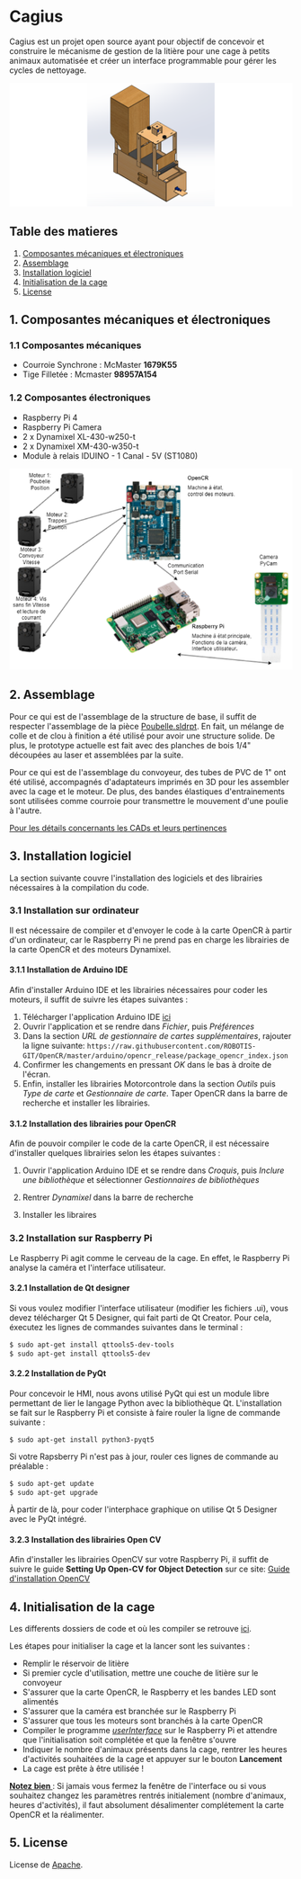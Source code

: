 # Cagius

Cagius est un projet open source ayant pour objectif de concevoir et construire le mécanisme de gestion de la litière pour une cage à petits animaux automatisée et créer un interface programmable pour gérer les cycles de nettoyage.

<img src="Documentation/Images/cageSW.png">

## Table des matieres

1. [Composantes mécaniques et électroniques](#1-composantes-mécaniques-et-électroniques)
2. [Assemblage](#2-assemblage)
3. [Installation logiciel](#3-installation-logiciel)
4. [Initialisation de la cage](#4-initialisation-de-la-cage)
5. [License](#5-license)

## 1. Composantes mécaniques et électroniques

### 1.1 Composantes mécaniques

- Courroie Synchrone : McMaster **1679K55** 
- Tige Filletée : Mcmaster **98957A154**

### 1.2 Composantes électroniques

- Raspberry Pi 4
- Raspberry Pi Camera
- 2 x Dynamixel XL-430-w250-t
- 2 x Dynamixel XM-430-w350-t
- Module à relais IDUINO - 1 Canal - 5V (ST1080)

<img src="Documentation/Images/electronique.png">

## 2. Assemblage

Pour ce qui est de l'assemblage de la structure de base, il suffit de respecter l'assemblage de la pièce [Poubelle.sldrpt](https://github.com/Cagius-UdeS/Cagius/blob/main/CADs/Poubelle.SLDPRT). En fait, un mélange de colle et de clou à finition a été utilisé pour avoir une structure solide. De plus, le prototype actuelle est fait avec des planches de bois 1/4" découpées au laser et assemblées par la suite.

Pour ce qui est de l'assemblage du convoyeur, des tubes de PVC de 1" ont été utilisé, accompagnés d'adaptateurs imprimés en 3D pour les assembler avec la cage et le moteur. De plus, des bandes élastiques d'entrainements sont utilisées comme courroie pour transmettre le mouvement d'une poulie à l'autre.

[Pour les détails concernants les CADs et leurs pertinences](https://github.com/Cagius-UdeS/Cagius/blob/main/Documentation/Hierarchie_pieces.md)

## 3. Installation logiciel

La section suivante couvre l'installation des logiciels et des librairies nécessaires à la compilation du code.

### 3.1 Installation sur ordinateur

Il est nécessaire de compiler et d'envoyer le code à la carte OpenCR à partir d'un ordinateur, car le Raspberry Pi ne prend pas en charge les librairies de la carte OpenCR et des moteurs Dynamixel.

#### 3.1.1 Installation de Arduino IDE

Afin d'installer Arduino IDE et les librairies nécessaires pour coder les moteurs, il suffit de suivre les étapes suivantes :

1. Télécharger l'application Arduino IDE [ici](https://www.arduino.cc/en/software)
2. Ouvrir l'application et se rendre dans *Fichier*, puis *Préférences*
3. Dans la section *URL de gestionnaire de cartes supplémentaires*, rajouter la ligne suivante:
	`https://raw.githubusercontent.com/ROBOTIS-GIT/OpenCR/master/arduino/opencr_release/package_opencr_index.json`
4. Confirmer les changements en pressant *OK* dans le bas à droite de l'écran.
5. Enfin, installer les librairies Motorcontrole dans la section *Outils* puis *Type de carte* et *Gestionnaire de carte*. Taper OpenCR dans la barre de recherche et installer les librairies.

#### 3.1.2 Installation des librairies pour OpenCR

Afin de pouvoir compiler le code de la carte OpenCR, il est nécessaire d'installer quelques librairies selon les étapes suivantes :

1. Ouvrir l'application Arduino IDE et se rendre dans *Croquis*, puis *Inclure une bibliothèque* et sélectionner *Gestionnaires de bibliothèques*

2. Rentrer *Dynamixel* dans la barre de recherche

3. Installer les libraires

### 3.2 Installation sur Raspberry Pi

Le Raspberry Pi agit comme le cerveau de la cage. En effet, le Raspberry Pi analyse la caméra et l'interface utilisateur.

#### 3.2.1 Installation de Qt designer

Si vous voulez modifier l'interface utilisateur (modifier les fichiers .ui), vous devez télécharger Qt 5 Designer, qui fait parti de Qt Creator. Pour cela, éxecutez les lignes de commandes suivantes dans le terminal :

  ```
  $ sudo apt-get install qttools5-dev-tools
  $ sudo apt-get install qttools5-dev
  ```

#### 3.2.2 Installation de PyQt

Pour concevoir le HMI, nous avons utilisé PyQt qui est un module libre permettant de lier le langage Python avec la bibliothèque Qt. 
L'installation se fait sur le Raspberry Pi et consiste à faire rouler la ligne de commande suivante :

	$ sudo apt-get install python3-pyqt5

Si votre Rapsberry Pi n'est pas à jour, rouler ces lignes de commande au préalable :

	$ sudo apt-get update
	$ sudo apt-get upgrade

À partir de là, pour coder l'interphace graphique on utilise Qt 5 Designer avec le PyQt intégré.

#### 3.2.3 Installation des librairies Open CV

Afin d'installer les librairies OpenCV sur votre Raspberry Pi, 
il suffit de suivre le guide **Setting Up Open-CV for Object Detection** sur ce site:
[Guide d'installation OpenCV](https://core-electronics.com.au/tutorials/object-identify-raspberry-pi.html)

## 4. Initialisation de la cage

Les differents dossiers de code et où les compiler se retrouve [ici](Code/README.md).

Les étapes pour initialiser la cage et la lancer sont les suivantes :

- Remplir le réservoir de litière
- Si premier cycle d'utilisation, mettre une couche de litière sur le convoyeur
- S'assurer que la carte OpenCR, le Raspberry et les bandes LED sont alimentés
- S'assurer que la caméra est branchée sur le Raspberry Pi
- S'assurer que tous les moteurs sont branchés à la carte OpenCR
- Compiler le programme *[userInterface](Code/PyQt/userInterface.py)* sur le Raspberry Pi et attendre que l'initialisation soit complétée et que la fenêtre s'ouvre
- Indiquer le nombre d'animaux présents dans la cage, rentrer les heures d'activités souhaitées de la cage et appuyer sur le bouton **Lancement**
- La cage est prête à être utilisée !

<ins><b> Notez bien </b></ins> : Si jamais vous fermez la fenêtre de l'interface ou si vous souhaitez changez les paramètres rentrés initialement (nombre d'animaux, heures d'activités), il faut absolument désalimenter complétement la carte OpenCR et la réalimenter.

## 5. License

License de [Apache](LICENSE).
